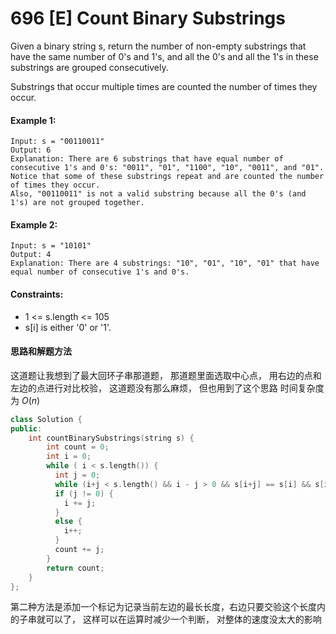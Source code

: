 # 696 [E] Count Binary Substrings
Given a binary string s, return the number of non-empty substrings that have the same number of 0's and 1's, and all the 0's and all the 1's in these substrings are grouped consecutively.

Substrings that occur multiple times are counted the number of times they occur.

#### Example 1:
```
Input: s = "00110011"
Output: 6
Explanation: There are 6 substrings that have equal number of consecutive 1's and 0's: "0011", "01", "1100", "10", "0011", and "01".
Notice that some of these substrings repeat and are counted the number of times they occur.
Also, "00110011" is not a valid substring because all the 0's (and 1's) are not grouped together.
```
#### Example 2:
```
Input: s = "10101"
Output: 4
Explanation: There are 4 substrings: "10", "01", "10", "01" that have equal number of consecutive 1's and 0's.
```

#### Constraints:
+ 1 <= s.length <= 105
+ s[i] is either '0' or '1'.

#### 思路和解题方法
这道题让我想到了最大回环子串那道题， 那道题里面选取中心点， 用右边的点和左边的点进行对比校验， 这道题没有那么麻烦， 但也用到了这个思路
时间复杂度为 $O(n)$
```cpp
class Solution {
public:
    int countBinarySubstrings(string s) {
        int count = 0;
        int i = 0;
        while ( i < s.length()) {
          int j = 0;
          while (i+j < s.length() && i - j > 0 && s[i+j] == s[i] && s[i-j-1] != s[i]) j++;
          if (j != 0) {
            i += j;
          }
          else {
            i++;
          }
          count += j;
        }
        return count;
    }
};
```

第二种方法是添加一个标记为记录当前左边的最长长度，右边只要交验这个长度内的子串就可以了， 这样可以在运算时减少一个判断， 对整体的速度没太大的影响
